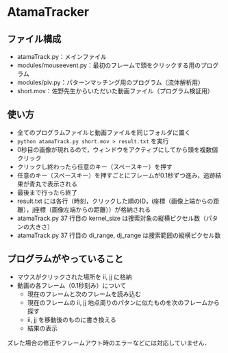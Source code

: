 AtamaTracker
============

## ファイル構成
- atamaTrack.py：メインファイル
- modules/mouseevent.py：最初のフレームで頭をクリックする用のプログラム
- modules/piv.py：パターンマッチング用のプログラム（流体解析用）
- short.mov：佐野先生からいただいた動画ファイル（プログラム検証用）

## 使い方
- 全てのプログラムファイルと動画ファイルを同じフォルダに置く
- `python atamaTrack.py short.mov > result.txt` を実行
- 0秒目の画像が現れるので，ウィンドウをアクティブにしてから頭を複数個クリック
- クリックし終わったら任意のキー（スペースキー）を押す
- 任意のキー（スペースキー）を押すごとにフレームが0.1秒ずつ進み，追跡結果が青丸で表示される
- 最後まで行ったら終了
- result.txt には各行（時刻，クリックした順のID，i座標（画像上端からの距離），j座標（画像左端からの距離））が格納される
- atamaTrack.py 37 行目の kernel_size は捜索対象の縦横ピクセル数（パタンの大きさ）
- atamaTrack.py 37 行目の di_range, dj_range は捜索範囲の縦横ピクセル数

## プログラムがやっていること
- マウスがクリックされた場所を ii, jj に格納
- 動画の各フレーム（0.1秒刻み）について
    - 現在のフレームと次のフレームを読み込む
    - 現在のフレームの ii, jj 地点周りのパタンに似たものを次のフレームから探す
    - ii, jj を移動後のものに書き換える
    - 結果の表示

ズレた場合の修正やフレームアウト時のエラーなどには対応していません．
